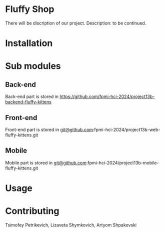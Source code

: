 # Fluffy Shop

There will be discription of our project.
Description: to be continued.

# Installation

# Sub modules

## Back-end

Back-end part is stored in https://github.com/fpmi-hci-2024/project13b-backend-fluffy-kittens

## Front-end

Front-end part is stored in git@github.com:fpmi-hci-2024/project13b-web-fluffy-kittens.git

## Mobile

Mobile part is stored in git@github.com:fpmi-hci-2024/project13b-mobile-fluffy-kittens.git

# Usage

# Contributing

Tsimofey Petrikevich, Lizaveta Shymkovich, Artyom Shpakovski
